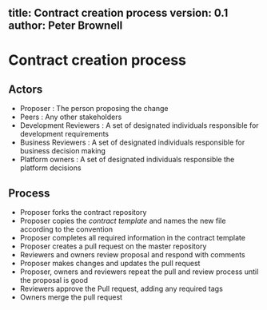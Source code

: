 title: Contract creation process
version: 0.1
author: Peter Brownell
------------------------------------
# Contract creation process 

## Actors

- Proposer : The person proposing the change
- Peers    : Any other stakeholders
- Development Reviewers : A set of designated individuals responsible for development requirements
- Business Reviewers  : A set of designated individuals responsible for business decision making
- Platform owners     : A set of designated individuals responsible the platform decisions

## Process

- Proposer forks the contract repository
- Proposer copies the *contract template* and names the new file according to the convention
- Proposer completes all required information in the contract template
- Proposer creates a pull request on the master repository 
- Reviewers and owners review proposal and respond with comments
- Proposer makes changes and updates the pull request
- Proposer, owners and reviewers repeat the pull and review process until the proposal is good
- Reviewers approve the Pull request, adding any required tags
- Owners merge the pull request

